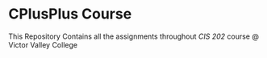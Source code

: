 # CPlusPlus Course

This Repository Contains all the assignments throughout _CIS 202_ course @ Victor Valley College
